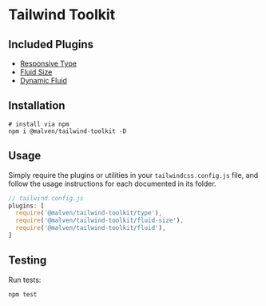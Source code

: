 # Tailwind Toolkit

## Included Plugins

- [Responsive Type](./plugins/type)
- [Fluid Size](./plugins/fluid-size)
- [Dynamic Fluid](./plugins/fluid)

## Installation

```shell
# install via npm
npm i @malven/tailwind-toolkit -D
```

## Usage

Simply require the plugins or utilities in your `tailwindcss.config.js` file, and follow the usage instructions for each documented in its folder.

```js
// tailwind.config.js
plugins: [
  require('@malven/tailwind-toolkit/type'),
  require('@malven/tailwind-toolkit/fluid-size'),
  require('@malven/tailwind-toolkit/fluid'),
]
```

## Testing

Run tests:
```shell
npm test
```
